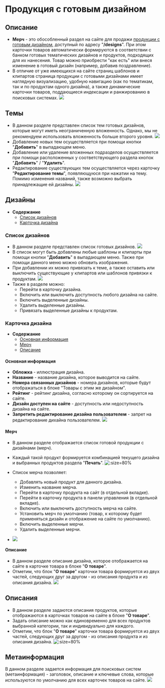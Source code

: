 # Продукция с готовым дизайном
## Описание
* __Мерч__ - это обособленный раздел на сайте для продажи [продукции с готовым дизайном](https://demo.pixlpark.ru/designs), доступный по адресу "__/designs__". При этом карточки товаров автоматически формируются в соответствии с банком готовых тематических дизайнов и продуктов, подходящих для их нанесения. Товар можно приобрести "как есть" или внеся изменение в готовый дизайн (например, добавив поздравление).
* В отличие от уже имеющихся на сайте страниц шаблонов и клипартов страница продукции с готовыми дизайнами имеет наглядную визуализацию, удобную навигацию (как по тематикам, так и по продуктам одного дизайна), а также динамические карточки товаров, поддающиеся индексации и ранжированию в поисковых системах.
![](../_media/print/merch.png)

## Темы 
* В данном разделе представлен список тем готовых дизайнов, которые могут иметь неограниченную вложенность. Однако, мы не рекомендуем использовать вложенность больше второго уровня.
![](../_media/print/merch-themes.png)
* Добавление новых тем осуществляется при помощи кнопки "__Добавить__" в выпадающем меню.
* Добавление или удаление вложенных подразделов осуществляется при помощи расположенных у соответствующего раздела кнопок "__Добавить__" / "__Удалить__".
* Редактирование существующих тем осуществляется через карточку "__Редактирование темы__", появляющуюся при нажатии на тему. Помимо изменения названий, также возможно выбрать принадлежащие ей дизайны.
![](../_media/print/merch-theme.png)

## Дизайны
* __Содержание__
    + [Список дизайнов](/print/merch?id=Список-дизайнов)
    + [Карточка дизайна](/print/merch?id=Карточка-дизайна)

### Список дизайнов
* В данном разделе представлен список готовых дизайнов.
![](../_media/print/merch-designs.png)
* В список могут быть добавлены любые шаблоны и клипарты при помощи кнопки "__Добавить__" в выпадающем меню. Также при помощи данного меню можно обновить изображения.
* При добавлении их можно привязать к теме, а также оставить или выключить существующие у клипартов или шаблонов привязки к продуктам.
![](../_media/print/merch-designs-edit.png)
* Также в разделе можно:
    + Перейти в карточку дизайна.
    + Включить или выключить доступность любого дизайна на сайте.
    + Включить выделенные дизайны.
    + Удалить выделенные дизайны.
    + Привязать выделенные дизайны к продуктам.

### Карточка дизайна
* __Содержание__
    + [Основная информация](/print/merch?id=Основная-информация)
    + [Мерч](/print/merch?id=Мерч)
    + [Описание](/print/merch?id=Описание)

#### Основная информация
* __Обложка__ - иллюстрация дизайна.
* __Название__ - название дизайна, которое выводится на сайте.
* __Номера связанных дизайнов__ - номера дизайнов, которые будут отображаться в блоке "Товары с этим же дизайном".
* __Рейтинг__ - рейтинг дизайна, согласно которому он сортируется на сайте.
* __Дизайн доступен на сайте__ - доступность или недоступность дизайна на сайте.
* __Запретить редактирование дизайна пользователем__ - запрет на редактирование дихайна пользователем.
![](../_media/print/merch-design-general.png)

#### Мерч
* В данном разделе отображается список готовой продукции с дизайнами (мерч). 
* Каждый такой продукт формируется комбинацией текущего дизайна и выбранных продуктов раздела "__Печать__".
![](../_media/print/merch-design-products.png ':size=80%')

* Список мерча позволяет:
    + Добавлять новый продукт для данного дизайна.
    + Изменить название мерча.
    + Перейти в карточку продукта на сайт (в отдельной вкладке).
    + Перейти в карточку продукта в панели управления (в отдельной вкладке).
    + Включить или выключить доступность мерча на сайте.
    + Установить мерч по умолчанию (товар, к которому будет применяться дизайн и отображение на сайте по умолчанию).
    + Включить выделенные мерчи.
    + Удалить выделенные мерчи.
* ![](../_media/print/merch-design-product.png)

#### Описание
* В данном разделе описание дизайна, которое отображается на сайте в карточке товара в блоке "__О товаре__".
* Отметим, что блок "__О товаре__" карточки товара формируется из двух частей, следующих друг за другом - из описания продукта и из описания дизайна.
![](../_media/print/merch-design-description.png)

## Описания
* В данном разделе задаются описания продуктов, которые отображаются в карточках товаров на сайте в блоке "__О товаре__".
* Задать описание можно как единовременно для всех продуктов выбранной категории, так и индивидуально для каждого. 
* Отметим, что блок "__О товаре__" карточки товара формируется из двух частей, следующих друг за другом - из описания продукта и из описания дизайна.
![](../_media/print/merch-descriptions.png ':size=80%')

## Метаинформация
В данном разделе задается информация для поисковых систем (метаинформация) - заголовок, описание и ключевые слова, которые используются по умолчанию для всех карточек товаров на сайте.
![](../_media/print/merch-seo.png)